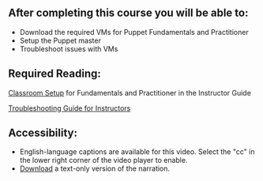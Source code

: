 ## After completing this course you will be able to:
* Download the required VMs for Puppet Fundamentals and Practitioner
* Setup the Puppet master
* Troubleshoot issues with VMs

## Required Reading:&nbsp;
[Classroom Setup](https://github.com/puppet-training/courseware/blob/master/fundamentals/InstructorGuide.md#classroom-setup "")&nbsp;for Fundamentals and Practitioner in the Instructor Guide

[ Troubleshooting Guide for Instructors](https://github.com/puppet-training/courseware/blob/master/TroubleshootingGuide.md "")

## Accessibility:
* English-language captions are available for this video. Select the "cc" in the lower right corner of the video player to enable.
* [Download](https://puppet.box.com/shared/static/iz1uo09zld5eb7grn98zzw75vexja208.pdf "") a text-only version of the narration.